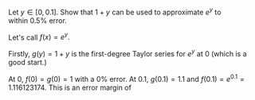 Let $y\in[0,0.1]$. Show that $1+y$ can be used to approximate $e^y$ to within $0.5\%$ error.

Let's call $f(x) = e^y.$

Firstly, $g(y) = 1+y$ is the first-degree Taylor series for $e^y$ at $0$ (which is a good start.)

At $0$, $f(0) = g(0) = 1$ with a $0\%$ error.
At $0.1$, $g(0.1) = 1.1$ and $f(0.1) = e^0.1 = 1.116123174$. This is an error margin of 